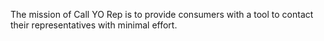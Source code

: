 The mission of Call YO Rep is to provide consumers with a tool to contact their representatives with minimal effort.

